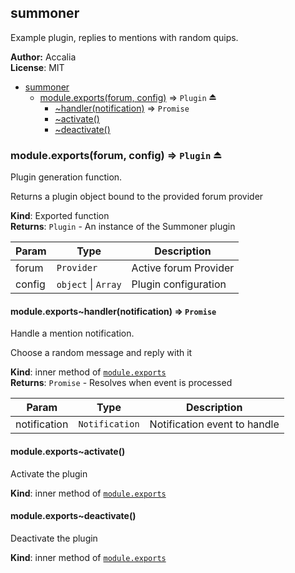 <a name="module_summoner"></a>

## summoner
Example plugin, replies to mentions with random quips.

**Author:** Accalia  
**License**: MIT  

* [summoner](#module_summoner)
    * [module.exports(forum, config)](#exp_module_summoner--module.exports) ⇒ <code>Plugin</code> ⏏
        * [~handler(notification)](#module_summoner--module.exports..handler) ⇒ <code>Promise</code>
        * [~activate()](#module_summoner--module.exports..activate)
        * [~deactivate()](#module_summoner--module.exports..deactivate)

<a name="exp_module_summoner--module.exports"></a>

### module.exports(forum, config) ⇒ <code>Plugin</code> ⏏
Plugin generation function.

Returns a plugin object bound to the provided forum provider

**Kind**: Exported function  
**Returns**: <code>Plugin</code> - An instance of the Summoner plugin  

| Param | Type | Description |
| --- | --- | --- |
| forum | <code>Provider</code> | Active forum Provider |
| config | <code>object</code> &#124; <code>Array</code> | Plugin configuration |

<a name="module_summoner--module.exports..handler"></a>

#### module.exports~handler(notification) ⇒ <code>Promise</code>
Handle a mention notification.

Choose a random message and reply with it

**Kind**: inner method of <code>[module.exports](#exp_module_summoner--module.exports)</code>  
**Returns**: <code>Promise</code> - Resolves when event is processed  

| Param | Type | Description |
| --- | --- | --- |
| notification | <code>Notification</code> | Notification event to handle |

<a name="module_summoner--module.exports..activate"></a>

#### module.exports~activate()
Activate the plugin

**Kind**: inner method of <code>[module.exports](#exp_module_summoner--module.exports)</code>  
<a name="module_summoner--module.exports..deactivate"></a>

#### module.exports~deactivate()
Deactivate the plugin

**Kind**: inner method of <code>[module.exports](#exp_module_summoner--module.exports)</code>  

